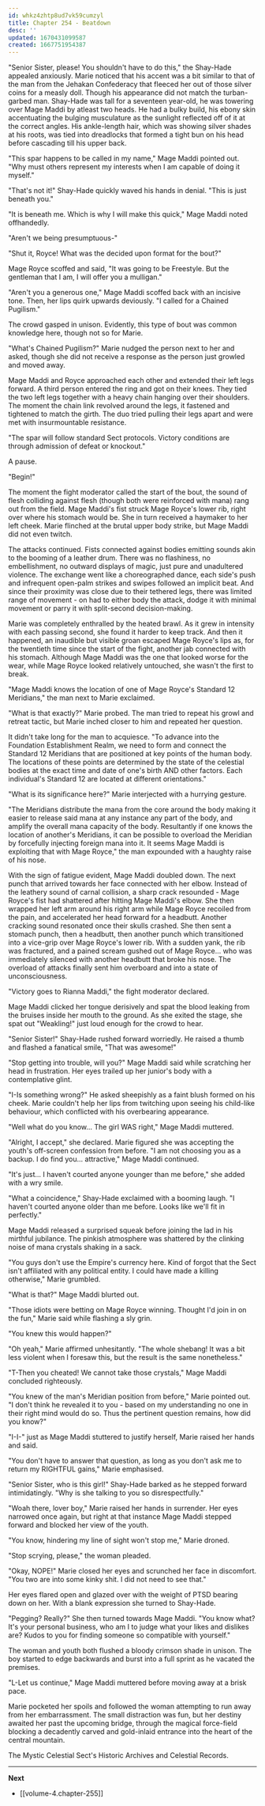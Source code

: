 ```yaml
---
id: whkz4zhtp8ud7vk59cumzyl
title: Chapter 254 - Beatdown
desc: ''
updated: 1670431099587
created: 1667751954387
---
```


"Senior Sister, please! You shouldn't have to do this," the Shay-Hade appealed anxiously. Marie noticed that his accent was a bit similar to that of the man from the Jehakan Confederacy that fleeced her out of those silver coins for a measly doll. Though his appearance did not match the turban-garbed man. Shay-Hade was tall for a seventeen year-old, he was towering over Mage Maddi by atleast two heads. He had a bulky build, his ebony skin accentuating the bulging musculature as the sunlight reflected off of it at the correct angles. His ankle-length hair, which was showing silver shades at his roots, was tied into dreadlocks that formed a tight bun on his head before cascading till his upper back.

"This spar happens to be called in my name," Mage Maddi pointed out. "Why must others represent my interests when I am capable of doing it myself."

"That's not it!" Shay-Hade quickly waved his hands in denial. "This is just beneath you."

"It is beneath me. Which is why I will make this quick," Mage Maddi noted offhandedly.

"Aren't we being presumptuous-"

"Shut it, Royce! What was the decided upon format for the bout?"

Mage Royce scoffed and said, "It was going to be Freestyle. But the gentleman that I am, I will offer you a mulligan."

"Aren't you a generous one," Mage Maddi scoffed back with an incisive tone. Then, her lips quirk upwards deviously. "I called for a Chained Pugilism."

The crowd gasped in unison. Evidently, this type of bout was common knowledge here, though not so for Marie.

"What's Chained Pugilism?" Marie nudged the person next to her and asked, though she did not receive a response as the person just growled and moved away.

Mage Maddi and Royce approached each other and extended their left legs forward. A third person entered the ring and got on their knees. They tied the two left legs together with a heavy chain hanging over their shoulders. The moment the chain link revolved around the legs, it fastened and tightened to match the girth. The duo tried pulling their legs apart and were met with insurmountable resistance.

"The spar will follow standard Sect protocols. Victory conditions are through admission of defeat or knockout."

A pause.

"Begin!"

The moment the fight moderator called the start of the bout, the sound of flesh colliding against flesh (though both were reinforced with mana) rang out from the field. Mage Maddi's fist struck Mage Royce's lower rib, right over where his stomach would be. She in turn received a haymaker to her left cheek. Marie flinched at the brutal upper body strike, but Mage Maddi did not even twitch.

The attacks continued. Fists connected against bodies emitting sounds akin to the booming of a leather drum. There was no flashiness, no embellishment, no outward displays of magic, just pure and unadultered violence. The exchange went like a choreographed dance, each side's push and infrequent open-palm strikes and swipes followed an implicit beat. And since their proximity was close due to their tethered legs, there was limited range of movement - on had to either body the attack, dodge it with minimal movement or parry it with split-second decision-making.

Marie was completely enthralled by the heated brawl. As it grew in intensity with each passing second, she found it harder to keep track. And then it happened, an inaudible but visible groan escaped Mage Royce's lips as, for the twentieth time since the start of the fight, another jab connected with his stomach. Although Mage Maddi was the one that looked worse for the wear, while Mage Royce looked relatively untouched, she wasn't the first to break.

"Mage Maddi knows the location of one of Mage Royce's Standard 12 Meridians," the man next to Marie exclaimed.

"What is that exactly?" Marie probed. The man tried to repeat his growl and retreat tactic, but Marie inched closer to him and repeated her question.

It didn't take long for the man to acquiesce. "To advance into the Foundation Establishment Realm, we need to form and connect the Standard 12 Meridians that are positioned at key points of the human body. The locations of these points are determined by the state of the celestial bodies at the exact time and date of one's birth AND other factors. Each individual's Standard 12 are located at different orientations."

"What is its significance here?" Marie interjected with a hurrying gesture.

"The Meridians distribute the mana from the core around the body making it easier to release said mana at any instance any part of the body, and amplify the overall mana capacity of the body. Resultantly if one knows the location of another's Meridians, it can be possible to overload the Meridian by forcefully injecting foreign mana into it. It seems Mage Maddi is exploiting that with Mage Royce," the man expounded with a haughty raise of his nose.

With the sign of fatigue evident, Mage Maddi doubled down. The next punch that arrived towards her face connected with her elbow. Instead of the leathery sound of carnal collision, a sharp crack resounded - Mage Royce's fist had shattered after hitting Mage Maddi's elbow. She then wrapped her left arm around his right arm while Mage Royce recoiled from the pain, and accelerated her head forward for a headbutt. Another cracking sound resonated once their skulls crashed. She then sent a stomach punch, then a headbutt, then another punch which transitioned into a vice-grip over Mage Royce's lower rib. With a sudden yank, the rib was fractured, and a pained scream gushed out of Mage Royce... who was immediately silenced with another headbutt that broke his nose. The overload of attacks finally sent him overboard and into a state of unconsciousness.

"Victory goes to Rianna Maddi," the fight moderator declared.

Mage Maddi clicked her tongue derisively and spat the blood leaking from the bruises inside her mouth to the ground. As she exited the stage, she spat out "Weakling!" just loud enough for the crowd to hear.

"Senior Sister!" Shay-Hade rushed forward worriedly. He raised a thumb and flashed a fanatical smile, "That was awesome!"

"Stop getting into trouble, will you?" Mage Maddi said while scratching her head in frustration. Her eyes trailed up her junior's body with a contemplative glint.

"I-Is something wrong?" He asked sheepishly as a faint blush formed on his cheek. Marie couldn't help her lips from twitching upon seeing his child-like behaviour, which conflicted with his overbearing appearance.

"Well what do you know... The girl WAS right," Mage Maddi muttered.

"Alright, I accept," she declared. Marie figured she was accepting the youth's off-screen confession from before. "I am not choosing you as a backup. I do find you... attractive," Mage Maddi continued.

"It's just... I haven't courted anyone younger than me before," she added with a wry smile.

"What a coincidence," Shay-Hade exclaimed with a booming laugh. "I haven't courted anyone older than me before. Looks like we'll fit in perfectly."

Mage Maddi released a surprised squeak before joining the lad in his mirthful jubilance. The pinkish atmosphere was shattered by the clinking noise of mana crystals shaking in a sack.

"You guys don't use the Empire's currency here. Kind of forgot that the Sect isn't affiliated with any political entity. I could have made a killing otherwise," Marie grumbled.

"What is that?" Mage Maddi blurted out.

"Those idiots were betting on Mage Royce winning. Thought I'd join in on the fun," Marie said while flashing a sly grin.

"You knew this would happen?"

"Oh yeah," Marie affirmed unhesitantly. "The whole shebang! It was a bit less violent when I foresaw this, but the result is the same nonetheless."

"T-Then you cheated! We cannot take those crystals," Mage Maddi concluded righteously.

"You knew of the man's Meridian position from before," Marie pointed out. "I don't think he revealed it to you - based on my understanding no one in their right mind would do so. Thus the pertinent question remains, how did you know?"

"I-I-" just as Mage Maddi stuttered to justify herself, Marie raised her hands and said.

"You don't have to answer that question, as long as you don't ask me to return my RIGHTFUL gains," Marie emphasised.

"Senior Sister, who is this girl!" Shay-Hade barked as he stepped forward intimidatingly. "Why is she talking to you so disrespectfully."

"Woah there, lover boy," Marie raised her hands in surrender. Her eyes narrowed once again, but right at that instance Mage Maddi stepped forward and blocked her view of the youth.

"You know, hindering my line of sight won't stop me," Marie droned.

"Stop scrying, please," the woman pleaded.

"Okay, NOPE!" Marie closed her eyes and scrunched her face in discomfort. "You two are into some kinky shit. I did not need to see that."

Her eyes flared open and glazed over with the weight of PTSD bearing down on her. With a blank expression she turned to Shay-Hade.

"Pegging? Really?" She then turned towards Mage Maddi. "You know what? It's your personal business, who am I to judge what your likes and dislikes are? Kudos to you for finding someone so compatible with yourself."

The woman and youth both flushed a bloody crimson shade in unison. The boy started to edge backwards and burst into a full sprint as he vacated the premises.

"L-Let us continue," Mage Maddi muttered before moving away at a brisk pace.

Marie pocketed her spoils and followed the woman attempting to run away from her embarrassment. The small distraction was fun, but her destiny awaited her past the upcoming bridge, through the magical force-field blocking a decadently carved and gold-inlaid entrance into the heart of the central mountain.

The Mystic Celestial Sect's Historic Archives and Celestial Records.

____

**Next**
* [[volume-4.chapter-255]]